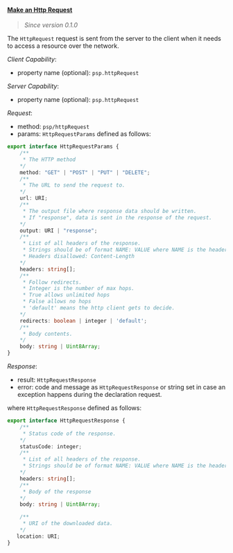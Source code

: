 #### <a href="#httpRequest" name="httpRequest" class="anchor">Make an Http Request</a>

> *Since version 0.1.0*

The `HttpRequest` request is sent from the server to the client when it needs to access a resource over the network.

*Client Capability*:

* property name (optional): `psp.httpRequest`

*Server Capability*:

* property name (optional): `psp.httpRequest`

*Request*:

* method: `psp/httpRequest`
* params: `HttpRequestParams` defined as follows:

<div class="anchorHolder"><a href="#httpRequestParams" name="HttpRequestParams" class="linkableAnchor"></a></div>

```typescript
export interface HttpRequestParams {
    /**
     * The HTTP method
    */
    method: "GET" | "POST" | "PUT" | "DELETE";
    /**
     * The URL to send the request to.
    */
    url: URI;
    /**
     * The output file where response data should be written.
     * If "response", data is sent in the response of the request.
    */
    output: URI | "response";
    /**
     * List of all headers of the response.
     * Strings should be of format NAME: VALUE where NAME is the header name, and VALUE is the header value
     * Headers disallowed: Content-Length
    */
    headers: string[];
    /**
     * Follow redirects.
     * Integer is the number of max hops.
     * True allows unlimited hops
     * False allows no hops
     * 'default' means the http client gets to decide.
    */
    redirects: boolean | integer | 'default';
    /**
     * Body contents.
    */
    body: string | Uint8Array;
}
```

*Response*:

* result: `HttpRequestResponse`
* error: code and message as `HttpRequestResponse` or string set in case an exception happens during the declaration request.

where `HttpRequestResponse` defined as follows:

<div class="anchorHolder"><a href="#httpRequestResponse" name="HttpRequestResponse" class="linkableAnchor"></a></div>

```typescript
export interface HttpRequestResponse {
    /**
     * Status code of the response.
    */
    statusCode: integer;
    /**
     * List of all headers of the response.
     * Strings should be of format NAME: VALUE where NAME is the header name, and VALUE is the header value
    */
    headers: string[];
    /**
     * Body of the response
    */
    body: string | Uint8Array;

    /**
     * URI of the downloaded data.
    */
   location: URI;
}
```
